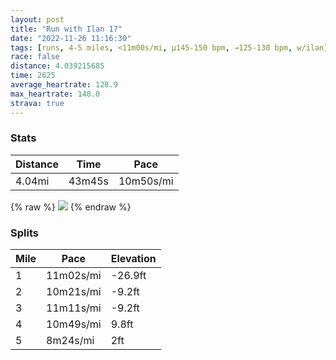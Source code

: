 ```yaml
---
layout: post
title: "Run with Ilan 17"
date: "2022-11-26 11:16:30"
tags: [runs, 4-5 miles, <11m00s/mi, μ145-150 bpm, →125-130 bpm, w/ilan]
race: false
distance: 4.039215685
time: 2625
average_heartrate: 128.9
max_heartrate: 148.0
strava: true
---
```


### Stats

| Distance | Time | Pace |
|----------|------|------|
|4.04mi|43m45s|10m50s/mi|

{% raw %}
<img src='https://maps.googleapis.com/maps/api/staticmap?maptype=roadmap&path=enc:sdwwFfetbMLRRAb@MVBD]BALDZNVTNb@Tz@G\[\aAnBE^JFIFKVk@dBOZOPa@vAQTOx@KZ{@bDEPFFZNlAv@QE[Sy@m@MBa@vA?HNP~BrAlBbAz@n@bAh@x@l@`@^nAz@NHTDf@T`@r@JFdBh@xBf@ZLpBb@nA`@f@HtBCnB@n@Nf@^PDTC`@[XIv@@\FDWOc@A_@Pq@NS^Hf@BTG^Yb@GdAB^Dn@GNDv@@f@ENGl@Jt@Z^BZCJEHITI^Ch@@d@^p@Vb@dAdAp@b@NR?b@UD[b@?^Dd@APB^f@d@Z^Z^PbAT`AN`ADlANj@P^Tb@N\TZLp@H`@Rh@LZRF@dBDlDTfCBb@FjADhALv@Ab@DbAD`DF|@Fj@?hAHlBFfFXh@?nBL^?b@BbBB^I^@p@QpCb@~ABpB`@d@F|DPb@?nAJfAR~@LbAFb@J~@L~@@b@Jb@F`@@lB\dAF~@LjAJ`AL`@LpATvAx@^Hb@D`@HDFBLCn@MjDOvBQdBGvBGj@@f@^FNE@EDm@XoHLwABu@JmABIf@EL{AtE^`ANRH@p@E~BFZ?DUVB~@Hj@DF@n@j@f@MUMIM@ULAG@eACc@JsBAW@g@LeCRK\GlABd@HH?|@RJGh@K@Fo@AMGL[XOZ[@QEc@&key=AIzaSyC1MId7bFpkLXNAaYhBSTb8jLyiSqzbDtM&size=800x800&markers=color:yellow|label:S|40.7561,-74.00036&markers=color:green|label:F|40.71680999999996,-74.01247000000002'>
{% endraw %}

### Splits

| Mile | Pace | Elevation |
|------|------|-----------|
|1|11m02s/mi|-26.9ft|
|2|10m21s/mi|-9.2ft|
|3|11m11s/mi|-9.2ft|
|4|10m49s/mi|9.8ft|
|5|8m24s/mi|2ft|
